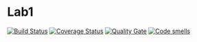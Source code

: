 # Lab1
[![Build Status](https://travis-ci.org/zashtsheeshtshayoyshtsheekhsya/laba1.svg?branch=master)](https://travis-ci.org/zashtsheeshtshayoyshtsheekhsya/laba1)
[![Coverage Status](https://coveralls.io/repos/zashtsheeshtshayoyshtsheekhsya/laba1/badge.svg?branch=master)](https://coveralls.io/github/zashtsheeshtshayoyshtsheekhsya/laba1?branch=master)
[![Quality Gate](https://sonarcloud.io/api/project_badges/measure?project=zashtsheeshtshayoyshtsheekhsya_laba1&metric=alert_status)](https://sonarcloud.io/dashboard?id=zashtsheeshtshayoyshtsheekhsya/laba1)
[![Code smells](https://sonarcloud.io/api/project_badges/measure?project=zashtsheeshtshayoyshtsheekhsya_laba1&metric=code_smells)](https://sonarcloud.io/dashboard?id=zashtsheeshtshayoyshtsheekhsya_laba1)
